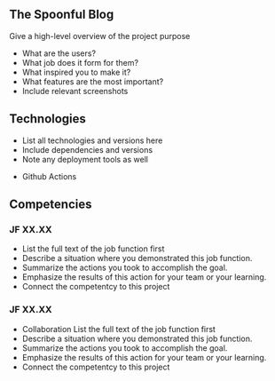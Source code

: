 ## The Spoonful Blog
Give a high-level overview of the project purpose
- What are the users?
- What job does it form for them?
- What inspired you to make it?
- What features are the most important?
- Include relevant screenshots

## Technologies
- List all technologies and versions here
- Include dependencies and versions
- Note any deployment tools as well
* Github Actions

## Competencies
### JF XX.XX
- List the full text of the job function first
- Describe a situation where you demonstrated  this job function.
- Summarize the actions you took to accomplish the goal. 
- Emphasize the results of this action for your team or your learning. 
- Connect the competentcy to this project

### JF XX.XX
- Collaboration List the full text of the job function first
- Describe a situation where you demonstrated  this job function.
- Summarize the actions you took to accomplish the goal. 
- Emphasize the results of this action for your team or your learning. 
- Connect the competentcy to this project
